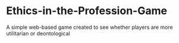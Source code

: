 # Ethics-in-the-Profession-Game
A simple web-based game created to see whether players are more utilitarian or deontological
